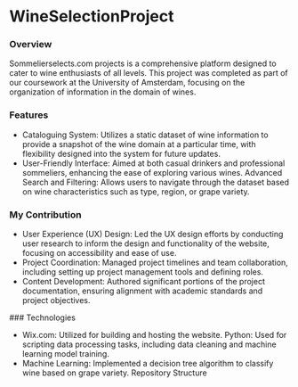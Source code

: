 # WineSelectionProject

### Overview
Sommelierselects.com projects is a comprehensive platform designed to cater to wine enthusiasts of all levels. This project was completed as part of our coursework at the University of Amsterdam, focusing on the organization of information in the domain of wines.

### Features
- Cataloguing System: Utilizes a static dataset of wine information to provide a snapshot of the wine domain at a particular time, with flexibility designed into the system for future updates.
- User-Friendly Interface: Aimed at both casual drinkers and professional sommeliers, enhancing the ease of exploring various wines.
Advanced Search and Filtering: Allows users to navigate through the dataset based on wine characteristics such as type, region, or grape variety.

### My Contribution
- User Experience (UX) Design: Led the UX design efforts by conducting user research to inform the design and functionality of the website, focusing on accessibility and ease of use.
- Project Coordination: Managed project timelines and team collaboration, including setting up project management tools and defining roles.
- Content Development: Authored significant portions of the project documentation, ensuring alignment with academic standards and project objectives.

### Technologies
- Wix.com: Utilized for building and hosting the website.
Python: Used for scripting data processing tasks, including data cleaning and machine learning model training.
- Machine Learning: Implemented a decision tree algorithm to classify wine based on grape variety.
Repository Structure




